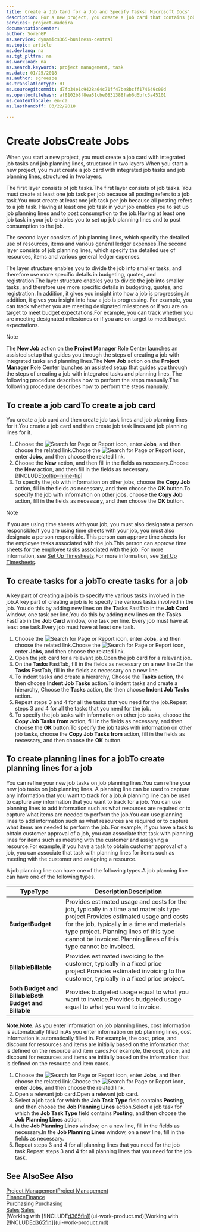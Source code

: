 ```yaml
---
title: Create a Job Card for a Job and Specify Tasks| Microsoft Docs'
description: For a new project, you create a job card that contains job tasks and planning lines, to help you manage progress and budgets.
services: project-madeira
documentationcenter: 
author: SorenGP
ms.service: dynamics365-business-central
ms.topic: article
ms.devlang: na
ms.tgt_pltfrm: na
ms.workload: na
ms.search.keywords: project management, task
ms.date: 01/25/2018
ms.author: sgroespe
ms.translationtype: HT
ms.sourcegitcommit: d7fb34e1c9428a64c71ff47be8bcff174649c00d
ms.openlocfilehash: af8102b8f8ea51cbe0831388fab6d6bfc3a45101
ms.contentlocale: en-ca
ms.lasthandoff: 03/22/2018

---
```

# <a name="create-jobs"></a><span data-ttu-id="7d397-103">Create Jobs</span><span class="sxs-lookup"><span data-stu-id="7d397-103">Create Jobs</span></span>
<span data-ttu-id="7d397-104">When you start a new project, you must create a job card with integrated job tasks and job planning lines, structured in two layers.</span><span class="sxs-lookup"><span data-stu-id="7d397-104">When you start a new project, you must create a job card with integrated job tasks and job planning lines, structured in two layers.</span></span>  

<span data-ttu-id="7d397-105">The first layer consists of job tasks.</span><span class="sxs-lookup"><span data-stu-id="7d397-105">The first layer consists of job tasks.</span></span> <span data-ttu-id="7d397-106">You must create at least one job task per job because all posting refers to a job task.</span><span class="sxs-lookup"><span data-stu-id="7d397-106">You must create at least one job task per job because all posting refers to a job task.</span></span> <span data-ttu-id="7d397-107">Having at least one job task in your job enables you to set up job planning lines and to post consumption to the job.</span><span class="sxs-lookup"><span data-stu-id="7d397-107">Having at least one job task in your job enables you to set up job planning lines and to post consumption to the job.</span></span>

<span data-ttu-id="7d397-108">The second layer consists of job planning lines, which specify the detailed use of resources, items and various general ledger expenses.</span><span class="sxs-lookup"><span data-stu-id="7d397-108">The second layer consists of job planning lines, which specify the detailed use of resources, items and various general ledger expenses.</span></span>

<span data-ttu-id="7d397-109">The layer structure enables you to divide the job into smaller tasks, and therefore use more specific details in budgeting, quotes, and registration.</span><span class="sxs-lookup"><span data-stu-id="7d397-109">The layer structure enables you to divide the job into smaller tasks, and therefore use more specific details in budgeting, quotes, and registration.</span></span> <span data-ttu-id="7d397-110">In addition, it gives you insight into how a job is progressing.</span><span class="sxs-lookup"><span data-stu-id="7d397-110">In addition, it gives you insight into how a job is progressing.</span></span> <span data-ttu-id="7d397-111">For example, you can track whether you are meeting designated milestones or if you are on target to meet budget expectations.</span><span class="sxs-lookup"><span data-stu-id="7d397-111">For example, you can track whether you are meeting designated milestones or if you are on target to meet budget expectations.</span></span>

> [!NOTE]  
>   <span data-ttu-id="7d397-112">The **New Job** action on the **Project Manager** Role Center launches an assisted setup that guides you through the steps of creating a job with integrated tasks and planning lines.</span><span class="sxs-lookup"><span data-stu-id="7d397-112">The **New Job** action on the **Project Manager** Role Center launches an assisted setup that guides you through the steps of creating a job with integrated tasks and planning lines.</span></span> <span data-ttu-id="7d397-113">The following procedure describes how to perform the steps manually.</span><span class="sxs-lookup"><span data-stu-id="7d397-113">The following procedure describes how to perform the steps manually.</span></span>

## <a name="to-create-a-job-card"></a><span data-ttu-id="7d397-114">To create a job card</span><span class="sxs-lookup"><span data-stu-id="7d397-114">To create a job card</span></span>
<span data-ttu-id="7d397-115">You create a job card and then create job task lines and job planning lines for it.</span><span class="sxs-lookup"><span data-stu-id="7d397-115">You create a job card and then create job task lines and job planning lines for it.</span></span>

1. <span data-ttu-id="7d397-116">Choose the ![Search for Page or Report](media/ui-search/search_small.png "Search for Page or Report icon") icon, enter **Jobs**, and then choose the related link.</span><span class="sxs-lookup"><span data-stu-id="7d397-116">Choose the ![Search for Page or Report](media/ui-search/search_small.png "Search for Page or Report icon") icon, enter **Jobs**, and then choose the related link.</span></span>  
2. <span data-ttu-id="7d397-117">Choose the **New** action, and then fill in the fields as necessary.</span><span class="sxs-lookup"><span data-stu-id="7d397-117">Choose the **New** action, and then fill in the fields as necessary.</span></span> [!INCLUDE[tooltip-inline-tip](includes/tooltip-inline-tip_md.md)]
3. <span data-ttu-id="7d397-118">To specify the job with information on other jobs, choose the **Copy Job** action, fill in the fields as necessary, and then choose the **OK** button.</span><span class="sxs-lookup"><span data-stu-id="7d397-118">To specify the job with information on other jobs, choose the **Copy Job** action, fill in the fields as necessary, and then choose the **OK** button.</span></span>

> [!NOTE]  
>   <span data-ttu-id="7d397-119">If you are using time sheets with your job, you must also designate a person responsible.</span><span class="sxs-lookup"><span data-stu-id="7d397-119">If you are using time sheets with your job, you must also designate a person responsible.</span></span> <span data-ttu-id="7d397-120">This person can approve time sheets for the employee tasks associated with the job.</span><span class="sxs-lookup"><span data-stu-id="7d397-120">This person can approve time sheets for the employee tasks associated with the job.</span></span> <span data-ttu-id="7d397-121">For more information, see [Set Up Timesheets](projects-how-setup-time-sheets.md).</span><span class="sxs-lookup"><span data-stu-id="7d397-121">For more information, see [Set Up Timesheets](projects-how-setup-time-sheets.md).</span></span>

## <a name="to-create-tasks-for-a-job"></a><span data-ttu-id="7d397-122">To create tasks for a job</span><span class="sxs-lookup"><span data-stu-id="7d397-122">To create tasks for a job</span></span>
<span data-ttu-id="7d397-123">A key part of creating a job is to specify the various tasks involved in the job.</span><span class="sxs-lookup"><span data-stu-id="7d397-123">A key part of creating a job is to specify the various tasks involved in the job.</span></span> <span data-ttu-id="7d397-124">You do this by adding new lines on the **Tasks** FastTab in the **Job Card** window, one task per line.</span><span class="sxs-lookup"><span data-stu-id="7d397-124">You do this by adding new lines on the **Tasks** FastTab in the **Job Card** window, one task per line.</span></span> <span data-ttu-id="7d397-125">Every job must have at least one task.</span><span class="sxs-lookup"><span data-stu-id="7d397-125">Every job must have at least one task.</span></span>

1. <span data-ttu-id="7d397-126">Choose the ![Search for Page or Report](media/ui-search/search_small.png "Search for Page or Report icon") icon, enter **Jobs**, and then choose the related link.</span><span class="sxs-lookup"><span data-stu-id="7d397-126">Choose the ![Search for Page or Report](media/ui-search/search_small.png "Search for Page or Report icon") icon, enter **Jobs**, and then choose the related link.</span></span>
2. <span data-ttu-id="7d397-127">Open the job card for a relevant job.</span><span class="sxs-lookup"><span data-stu-id="7d397-127">Open the job card for a relevant job.</span></span>
3. <span data-ttu-id="7d397-128">On the **Tasks** FastTab, fill in the fields as necessary on a new line.</span><span class="sxs-lookup"><span data-stu-id="7d397-128">On the **Tasks** FastTab, fill in the fields as necessary on a new line.</span></span>
4. <span data-ttu-id="7d397-129">To indent tasks and create a hierarchy, Choose the **Tasks** action, the then choose **Indent Job Tasks** action.</span><span class="sxs-lookup"><span data-stu-id="7d397-129">To indent tasks and create a hierarchy, Choose the **Tasks** action, the then choose **Indent Job Tasks** action.</span></span>
5. <span data-ttu-id="7d397-130">Repeat steps 3 and 4 for all the tasks that you need for the job.</span><span class="sxs-lookup"><span data-stu-id="7d397-130">Repeat steps 3 and 4 for all the tasks that you need for the job.</span></span>
6. <span data-ttu-id="7d397-131">To specify the job tasks with information on other job tasks, choose the **Copy Job Tasks from** action, fill in the fields as necessary, and then choose the **OK** button.</span><span class="sxs-lookup"><span data-stu-id="7d397-131">To specify the job tasks with information on other job tasks, choose the **Copy Job Tasks from** action, fill in the fields as necessary, and then choose the **OK** button.</span></span>

## <a name="to-create-planning-lines-for-a-job"></a><span data-ttu-id="7d397-132">To create planning lines for a job</span><span class="sxs-lookup"><span data-stu-id="7d397-132">To create planning lines for a job</span></span>
<span data-ttu-id="7d397-133">You can refine your new job tasks on job planning lines.</span><span class="sxs-lookup"><span data-stu-id="7d397-133">You can refine your new job tasks on job planning lines.</span></span> <span data-ttu-id="7d397-134">A planning line can be used to capture any information that you want to track for a job.</span><span class="sxs-lookup"><span data-stu-id="7d397-134">A planning line can be used to capture any information that you want to track for a job.</span></span> <span data-ttu-id="7d397-135">You can use planning lines to add information such as what resources are required or to capture what items are needed to perform the job.</span><span class="sxs-lookup"><span data-stu-id="7d397-135">You can use planning lines to add information such as what resources are required or to capture what items are needed to perform the job.</span></span> <span data-ttu-id="7d397-136">For example, if you have a task to obtain customer approval of a job, you can associate that task with planning lines for items such as meeting with the customer and assigning a resource.</span><span class="sxs-lookup"><span data-stu-id="7d397-136">For example, if you have a task to obtain customer approval of a job, you can associate that task with planning lines for items such as meeting with the customer and assigning a resource.</span></span>  

<span data-ttu-id="7d397-137">A job planning line can have one of the following types.</span><span class="sxs-lookup"><span data-stu-id="7d397-137">A job planning line can have one of the following types.</span></span>  

| <span data-ttu-id="7d397-138">Type</span><span class="sxs-lookup"><span data-stu-id="7d397-138">Type</span></span> | <span data-ttu-id="7d397-139">Description</span><span class="sxs-lookup"><span data-stu-id="7d397-139">Description</span></span> |
| --- | --- |
| <span data-ttu-id="7d397-140">**Budget**</span><span class="sxs-lookup"><span data-stu-id="7d397-140">**Budget**</span></span> |<span data-ttu-id="7d397-141">Provides estimated usage and costs for the job, typically in a time and materials type project.</span><span class="sxs-lookup"><span data-stu-id="7d397-141">Provides estimated usage and costs for the job, typically in a time and materials type project.</span></span> <span data-ttu-id="7d397-142">Planning lines of this type cannot be invoiced.</span><span class="sxs-lookup"><span data-stu-id="7d397-142">Planning lines of this type cannot be invoiced.</span></span> |
| <span data-ttu-id="7d397-143">**Billable**</span><span class="sxs-lookup"><span data-stu-id="7d397-143">**Billable**</span></span> |<span data-ttu-id="7d397-144">Provides estimated invoicing to the customer, typically in a fixed price project.</span><span class="sxs-lookup"><span data-stu-id="7d397-144">Provides estimated invoicing to the customer, typically in a fixed price project.</span></span> |
| <span data-ttu-id="7d397-145">**Both Budget and Billable**</span><span class="sxs-lookup"><span data-stu-id="7d397-145">**Both Budget and Billable**</span></span> |<span data-ttu-id="7d397-146">Provides budgeted usage equal to what you want to invoice.</span><span class="sxs-lookup"><span data-stu-id="7d397-146">Provides budgeted usage equal to what you want to invoice.</span></span> |

<span data-ttu-id="7d397-147">**Note**.</span><span class="sxs-lookup"><span data-stu-id="7d397-147">**Note**.</span></span> <span data-ttu-id="7d397-148">As you enter information on job planning lines, cost information is automatically filled in.</span><span class="sxs-lookup"><span data-stu-id="7d397-148">As you enter information on job planning lines, cost information is automatically filled in.</span></span> <span data-ttu-id="7d397-149">For example, the cost, price, and discount for resources and items are initially based on the information that is defined on the resource and item cards.</span><span class="sxs-lookup"><span data-stu-id="7d397-149">For example, the cost, price, and discount for resources and items are initially based on the information that is defined on the resource and item cards.</span></span>

1. <span data-ttu-id="7d397-150">Choose the ![Search for Page or Report](media/ui-search/search_small.png "Search for Page or Report icon") icon, enter **Jobs**, and then choose the related link.</span><span class="sxs-lookup"><span data-stu-id="7d397-150">Choose the ![Search for Page or Report](media/ui-search/search_small.png "Search for Page or Report icon") icon, enter **Jobs**, and then choose the related link.</span></span>
2. <span data-ttu-id="7d397-151">Open a relevant job card.</span><span class="sxs-lookup"><span data-stu-id="7d397-151">Open a relevant job card.</span></span>
3. <span data-ttu-id="7d397-152">Select a job task for which the **Job Task Type** field contains **Posting**, and then choose the **Job Planning Lines** action.</span><span class="sxs-lookup"><span data-stu-id="7d397-152">Select a job task for which the **Job Task Type** field contains **Posting**, and then choose the **Job Planning Lines** action.</span></span>  
4. <span data-ttu-id="7d397-153">In the **Job Planning Lines** window, on a new line, fill in the fields as necessary.</span><span class="sxs-lookup"><span data-stu-id="7d397-153">In the **Job Planning Lines** window, on a new line, fill in the fields as necessary.</span></span>
5. <span data-ttu-id="7d397-154">Repeat steps 3 and 4 for all planning lines that you need for the job task.</span><span class="sxs-lookup"><span data-stu-id="7d397-154">Repeat steps 3 and 4 for all planning lines that you need for the job task.</span></span>

## <a name="see-also"></a><span data-ttu-id="7d397-155">See Also</span><span class="sxs-lookup"><span data-stu-id="7d397-155">See Also</span></span>
[<span data-ttu-id="7d397-156">Project Management</span><span class="sxs-lookup"><span data-stu-id="7d397-156">Project Management</span></span>](projects-manage-projects.md)  
[<span data-ttu-id="7d397-157">Finance</span><span class="sxs-lookup"><span data-stu-id="7d397-157">Finance</span></span>](finance.md)  
<span data-ttu-id="7d397-158">[Purchasing](purchasing-manage-purchasing.md)       </span><span class="sxs-lookup"><span data-stu-id="7d397-158">[Purchasing](purchasing-manage-purchasing.md)       </span></span>  
<span data-ttu-id="7d397-159">[Sales](sales-manage-sales.md)    </span><span class="sxs-lookup"><span data-stu-id="7d397-159">[Sales](sales-manage-sales.md)    </span></span>  
<span data-ttu-id="7d397-160">[Working with [!INCLUDE[d365fin](includes/d365fin_md.md)]](ui-work-product.md)</span><span class="sxs-lookup"><span data-stu-id="7d397-160">[Working with [!INCLUDE[d365fin](includes/d365fin_md.md)]](ui-work-product.md)</span></span>  

